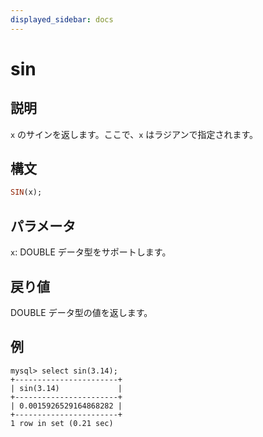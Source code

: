 ```yaml
---
displayed_sidebar: docs
---
```


# sin

## 説明

`x` のサインを返します。ここで、`x` はラジアンで指定されます。

## 構文

```Haskell
SIN(x);
```

## パラメータ

`x`: DOUBLE データ型をサポートします。

## 戻り値

DOUBLE データ型の値を返します。

## 例

```Plain
mysql> select sin(3.14);
+-----------------------+
| sin(3.14)             |
+-----------------------+
| 0.0015926529164868282 |
+-----------------------+
1 row in set (0.21 sec)
```